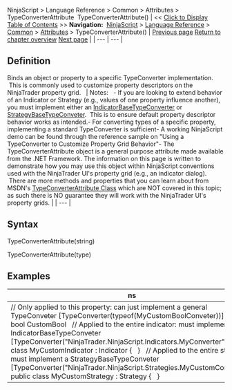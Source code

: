 ﻿
NinjaScript > Language Reference > Common > Attributes > TypeConverterAttribute 
TypeConverterAttribute()
| << [Click to Display Table of Contents](typeconverterattribute.md) >> **Navigation:**     [NinjaScript](ninjascript-1.md) > [Language Reference](language_reference_wip-1.md) > [Common](common-1.md) > [Attributes](attributes-1.md) > TypeConverterAttribute() | [Previous page](rangeattribute-1.md) [Return to chapter overview](attributes-1.md) [Next page](xmlignoreattribute-1.md) |
| --- | --- |
## Definition
Binds an object or property to a specific TypeConverter implementation.  This is commonly used to customize property descriptors on the NinjaTrader property grid.
 
| Notes:   - If you are looking to extend behavior of an Indicator or Strategy (e.g., values of one property influence another), you must implement either an [IndicatorBaseTypeConverter](indicatorbaseconverter-1.md) or [StrategyBaseTypeConveter](strategybaseconverter-1.md).  This is to ensure default property descriptor behavior works as intended.- For converting types of a specific property, implementing a standard TypeConverter is sufficient- A working NinjaScript demo can be found through the reference sample on "Using a TypeConverter to Customize Property Grid Behavior"- The TypeConverterAttribute object is a general purpose attribute made available from the .NET Framework. The information on this page is written to demonstrate how you may use this object within NinjaScript conventions used with the NinjaTrader UI's property grid (e.g., an indicator dialog).  There are more methods and properties that you can learn about from MSDN's [TypeConverterAttribute Class](https://msdn.microsoft.com/en-us/library/system.componentmodel.typeconverterattribute(v=vs.110).aspx) which are NOT covered in this topic; as such there is NO guarantee they will work with the NinjaTrader UI's property grids. |
| --- |

## Syntax
TypeConverterAttribute(string)  

TypeConverterAttribute(type)
## 
## Examples
| ns |
| --- |
| // Only applied to this property: can just implement a general TypeConveter [TypeConverter(typeof(MyCustomBoolConveter))] public bool CustomBool   // Applied to the entire indicator: must implement an IndicatorBaseTypeConveter [TypeConverter("NinjaTrader.NinjaScript.Indicators.MyConverter")] public class MyCustomIndicator : Indicator {   }   // Applied to the entire strategy: must implement a StrategyBaseTypeConveter [TypeConverter("NinjaTrader.NinjaScript.Strategies.MyCustomConveter")] public class MyCustomStrategy : Strategy {   } |
